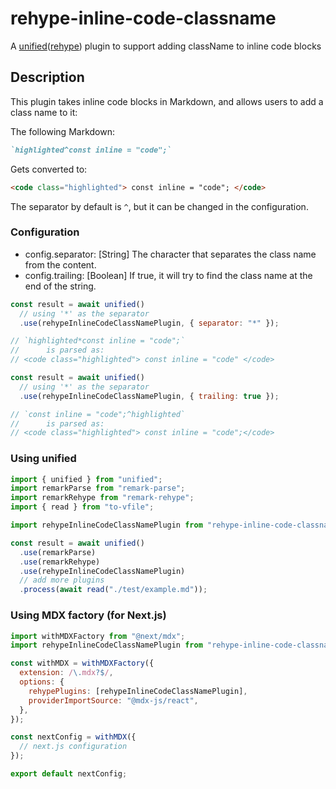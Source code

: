 # rehype-inline-code-classname

A [unified](http://unifiedjs.com/explore/package/unified/)([rehype](http://unifiedjs.com/explore/project/rehypejs/rehype/)) plugin to support adding className to inline code blocks

## Description

This plugin takes inline code blocks in Markdown, and allows users to add a class name to it:

The following Markdown:

```md
`highlighted^const inline = "code";`
```

Gets converted to:

```html
<code class="highlighted"> const inline = "code"; </code>
```

The separator by default is `^`, but it can be changed in the configuration.

### Configuration

- config.separator: [String] The character that separates the class name from the content.
- config.trailing: [Boolean] If true, it will try to find the class name at the end of the string.

```js
const result = await unified()
  // using '*' as the separator
  .use(rehypeInlineCodeClassNamePlugin, { separator: "*" });

// `highlighted*const inline = "code";`
//      is parsed as:
// <code class="highlighted"> const inline = "code" </code>
```

```js
const result = await unified()
  // using '*' as the separator
  .use(rehypeInlineCodeClassNamePlugin, { trailing: true });

// `const inline = "code";^highlighted`
//      is parsed as:
// <code class="highlighted"> const inline = "code";</code>
```

### Using unified

```js
import { unified } from "unified";
import remarkParse from "remark-parse";
import remarkRehype from "remark-rehype";
import { read } from "to-vfile";

import rehypeInlineCodeClassNamePlugin from "rehype-inline-code-classname";

const result = await unified()
  .use(remarkParse)
  .use(remarkRehype)
  .use(rehypeInlineCodeClassNamePlugin)
  // add more plugins
  .process(await read("./test/example.md"));
```

### Using MDX factory (for Next.js)

```js
import withMDXFactory from "@next/mdx";
import rehypeInlineCodeClassNamePlugin from "rehype-inline-code-classname";

const withMDX = withMDXFactory({
  extension: /\.mdx?$/,
  options: {
    rehypePlugins: [rehypeInlineCodeClassNamePlugin],
    providerImportSource: "@mdx-js/react",
  },
});

const nextConfig = withMDX({
  // next.js configuration
});

export default nextConfig;
```
